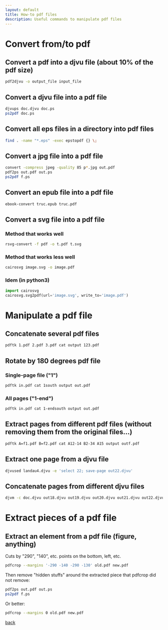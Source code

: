 ```yaml
---
layout: default
title: How-to pdf files
description: Useful commands to manipulate pdf files
---
```


# Convert from/to pdf

## Convert a pdf into a djvu file (about 10% of the pdf size)

```bash
pdf2djvu -o output_file input_file
```

## Convert a djvu file into a pdf file

```bash
djvups doc.djvu doc.ps
ps2pdf doc.ps
```

## Convert all eps files in a directory into pdf files

```bash
find . -name "*.eps" -exec epstopdf {} \;
```

## Convert a jpg file into a pdf file

```bash
convert -compress jpeg -quality 85 p*.jpg out.pdf
pdf2ps out.pdf out.ps
ps2pdf f.ps
```

## Convert an epub file into a pdf file

```bash
ebook-convert truc.epub truc.pdf
```

## Convert a svg file into a pdf file

### Method that works well

```bash
rsvg-convert -f pdf -o t.pdf t.svg
```

### Method that works less well

```bash
cairosvg image.svg -o image.pdf
```

### Idem (in python3)

```python
import cairosvg
cairosvg.svg2pdf(url='image.svg', write_to='image.pdf')
```


# Manipulate a pdf file


## Concatenate several pdf files

```bash
pdftk 1.pdf 2.pdf 3.pdf cat output 123.pdf
```

## Rotate by 180 degrees pdf file

### Single-page file ("1")

```bash
pdftk in.pdf cat 1south output out.pdf 
```

### All pages ("1-end")

```bash
pdftk in.pdf cat 1-endsouth output out.pdf
```

## Extract pages from different pdf files (without removing them from the original files...)

```bash
pdftk A=f1.pdf B=f2.pdf cat A12-14 B2-34 A15 output outf.pdf
```

## Extract one page from a djvu file

```bash
djvused landau4.djvu -e 'select 22; save-page out22.djvu'
```

## Concatenate pages from different djvu files

```bash
djvm -c doc.djvu out18.djvu out19.djvu out20.djvu out21.djvu out22.djvu out23.djvu
```

# Extract pieces of a pdf file

## Extract an element from a pdf file (figure, anything)

Cuts by "290", "140", etc. points on the bottom, left, etc.

```bash
pdfcrop --margins '-290 -140 -290 -130' old.pdf new.pdf
```
Then remove "hidden stuffs" around the extracted piece that pdfcrop did not remove:

```bash
pdf2ps out.pdf out.ps
ps2pdf f.ps
```

Or better:

```bash
pdfcrop --margins 0 old.pdf new.pdf
```




[back](./)
